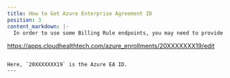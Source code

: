```yaml
---
title: How to Get Azure Enterprise Agreement ID
position: 3
content_markdown: |-
  In order to use some Billing Rule endpoints, you may need to provide the Azure Enterprise Agreement (EA) ID. CloudHealth generates a unique ID for each EA. You can get the Azure EA ID from the CloudHealth Platform. From the left menu, go to **Setup > Accounts > Azure Enrollment** and view or edit the EA. The Azure EA ID appears in the browser URL. Here's an example URL:

  ```
  https://apps.cloudhealthtech.com/azure_enrollments/20XXXXXXX19/edit
  ```

  Here, `20XXXXXXX19` is the Azure EA ID.
---
```

